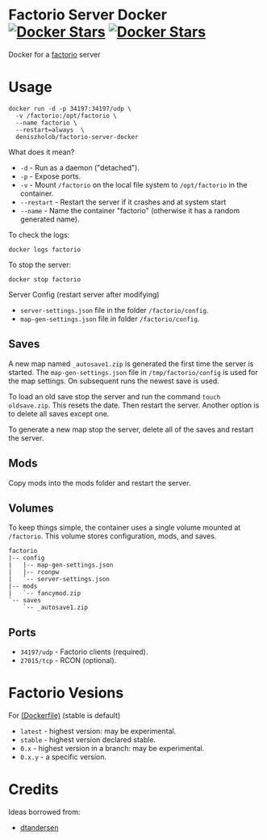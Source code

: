 # Factorio Server Docker [![Docker Stars](https://img.shields.io/docker/stars/deniszholob/factorio-server-docker.svg)](https://hub.docker.com/r/deniszholob/factorio-server-docker/) [![Docker Stars](https://img.shields.io/docker/stars/deniszholob/factorio-server-docker.svg)](https://hub.docker.com/r/deniszholob/factorio-server-docker/)
Docker for a [factorio](https://www.factorio.com/) server

# Usage

```
docker run -d -p 34197:34197/udp \
  -v /factorio:/opt/factorio \
  --name factorio \
  --restart=always  \
  deniszholob/factorio-server-docker
```
What does it mean?

* `-d` - Run as a daemon ("detached").
* `-p` - Expose ports.
* `-v` - Mount `/factorio` on the local file system to `/opt/factorio` in the container.
* `--restart` - Restart the server if it crashes and at system start
* `--name` - Name the container "factorio" (otherwise it has a random generated name).


To check the logs:

```
docker logs factorio
```

To stop the server:

```
docker stop factorio
```

Server Config (restart server after modifying)
* `server-settings.json` file in the folder `/factorio/config`.
* `map-gen-settings.json` file in folder `/factorio/config`.

## Saves

A new map named `_autosave1.zip` is generated the first time the server is started. The `map-gen-settings.json` file in `/tmp/factorio/config` is used for the map settings. On subsequent runs the newest save is used.

To load an old save stop the server and run the command `touch oldsave.zip`. This resets the date. Then restart the server. Another option is to delete all saves except one.

To generate a new map stop the server, delete all of the saves and restart the server.


## Mods

Copy mods into the mods folder and restart the server.



## Volumes

To keep things simple, the container uses a single volume mounted at `/factorio`. This volume stores configuration, mods, and saves.

    factorio
    |-- config
    |   |-- map-gen-settings.json
    |   |-- rconpw
    |   `-- server-settings.json
    |-- mods
    |   `-- fancymod.zip
    `-- saves
        `-- _autosave1.zip



## Ports

* `34197/udp` - Factorio clients (required).
* `27015/tcp` - RCON (optional).

# Factorio Vesions
For [(Dockerfile)](https://github.com/DDDGamer/factorio-server-docker/blob/master/Dockerfile)
(stable is default)

* `latest` - highest version: may be experimental.
* `stable` - highest version declared stable.
* `0.x` - highest version in a branch: may be experimental.
* `0.x.y` - a specific version.

# Credits

Ideas borrowed from:
* [dtandersen](https://github.com/dtandersen/docker_factorio_server)

